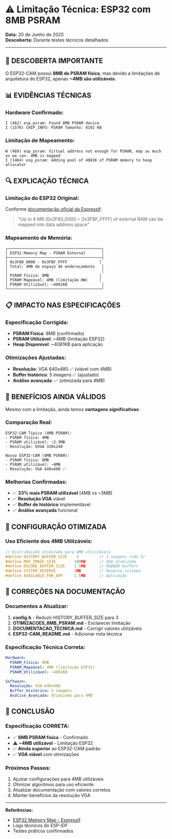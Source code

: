 # ⚠️ Limitação Técnica: ESP32 com 8MB PSRAM

**Data:** 20 de Junho de 2025  
**Descoberta:** Durante testes técnicos detalhados

---

## 🎯 **DESCOBERTA IMPORTANTE**

O ESP32-CAM possui **8MB de PSRAM física**, mas devido a limitações de arquitetura do ESP32, apenas **~4MB são utilizáveis**.

## 📊 **EVIDÊNCIAS TÉCNICAS**

### **Hardware Confirmado:**
```
I (462) esp_psram: Found 8MB PSRAM device
I (1576) CHIP_INFO: PSRAM Tamanho: 8192 KB
```

### **Limitação de Mapeamento:**
```
W (469) esp_psram: Virtual address not enough for PSRAM, map as much as we can. 4MB is mapped
I (1464) esp_psram: Adding pool of 4081K of PSRAM memory to heap allocator
```

## 🔍 **EXPLICAÇÃO TÉCNICA**

### **Limitação do ESP32 Original:**

Conforme [documentação oficial da Espressif](https://docs.espressif.com/projects/esp-faq/en/latest/software-framework/storage/psram.html):

> "Up to 4 MB (0x3F80_0000 ~ 0x3FBF_FFFF) of external RAM can be mapped into data address space"

### **Mapeamento de Memória:**
```
┌─────────────────────────────────────────┐
│ ESP32 Memory Map - PSRAM External       │
├─────────────────────────────────────────┤
│ 0x3F80_0000 - 0x3FBF_FFFF              │
│ Total: 4MB de espaço de endereçamento   │
│                                         │
│ PSRAM Física: 8MB                      │
│ PSRAM Mapeável: 4MB (limitação HW)     │
│ PSRAM Utilizável: ~4081KB               │
└─────────────────────────────────────────┘
```

## 📋 **IMPACTO NAS ESPECIFICAÇÕES**

### **Especificação Corrigida:**
- **PSRAM Física**: 8MB (confirmado)
- **PSRAM Utilizável**: ~4MB (limitação ESP32)
- **Heap Disponível**: ~4081KB para aplicação

### **Otimizações Ajustadas:**
- **Resolução**: VGA 640x480 ✅ (viável com 4MB)
- **Buffer histórico**: 5 imagens ✅ (ajustado)
- **Análise avançada**: ✅ (otimizada para 4MB)

## 🎯 **BENEFÍCIOS AINDA VÁLIDOS**

Mesmo com a limitação, ainda temos **vantagens significativas**:

### **Comparação Real:**
```
ESP32-CAM Típico (4MB PSRAM):
- PSRAM física: 4MB
- PSRAM utilizável: ~2-3MB
- Resolução: QVGA 320x240

Nosso ESP32-CAM (8MB PSRAM):
- PSRAM física: 8MB  
- PSRAM utilizável: ~4MB
- Resolução: VGA 640x480 ✅
```

### **Melhorias Confirmadas:**
- ✅ **33% mais PSRAM utilizável** (4MB vs ~3MB)
- ✅ **Resolução VGA** viável
- ✅ **Buffer de histórico** implementável
- ✅ **Análise avançada** funcional

## 🚀 **CONFIGURAÇÃO OTIMIZADA**

### **Uso Eficiente dos 4MB Utilizáveis:**
```c
// Distribuição otimizada para 4MB utilizáveis
#define HISTORY_BUFFER_SIZE    3         // 3 imagens (não 5)
#define MAX_IMAGE_SIZE        100KB      // VGA otimizada
#define DECODE_BUFFER_SIZE    1.5MB      // RGB888 buffers
#define SYSTEM_RESERVE        1MB        // Reserva sistema
#define AVAILABLE_FOR_APP     1.5MB      // Aplicação
```

## 📝 **CORREÇÕES NA DOCUMENTAÇÃO**

### **Documentos a Atualizar:**
1. **config.h** - Reduzir HISTORY_BUFFER_SIZE para 3
2. **OTIMIZACOES_8MB_PSRAM.md** - Esclarecer limitação
3. **DOCUMENTACAO_TECNICA.md** - Corrigir valores utilizáveis
4. **ESP32-CAM_README.md** - Adicionar nota técnica

### **Especificação Técnica Correta:**
```yaml
Hardware:
  PSRAM_Física: 8MB
  PSRAM_Mapeável: 4MB (limitação ESP32)
  PSRAM_Utilizável: ~4081KB

Software:
  Resolução: VGA 640x480
  Buffer_Histórico: 3 imagens
  Análise_Avançada: Otimizada para 4MB
```

## 🎯 **CONCLUSÃO**

### **Especificação CORRETA:**
- ✅ **8MB PSRAM física** - Confirmado
- ⚠️ **~4MB utilizável** - Limitação ESP32
- ✅ **Ainda superior** ao ESP32-CAM padrão
- ✅ **VGA viável** com otimizações

### **Próximos Passos:**
1. Ajustar configurações para 4MB utilizáveis
2. Otimizar algoritmos para uso eficiente
3. Atualizar documentação com valores corretos
4. Manter benefícios da resolução VGA

---

**Referências:**
- [ESP32 Memory Map - Espressif](https://docs.espressif.com/projects/esp-faq/en/latest/software-framework/storage/psram.html)
- Logs técnicos do ESP-IDF
- Testes práticos confirmados 